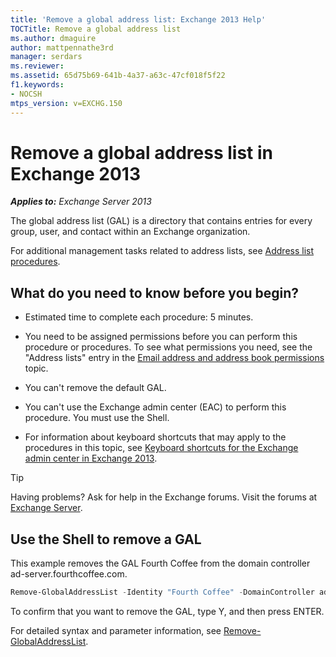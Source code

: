 ```yaml
---
title: 'Remove a global address list: Exchange 2013 Help'
TOCTitle: Remove a global address list
ms.author: dmaguire
author: mattpennathe3rd
manager: serdars
ms.reviewer:
ms.assetid: 65d75b69-641b-4a37-a63c-47cf018f5f22
f1.keywords:
- NOCSH
mtps_version: v=EXCHG.150
---
```


# Remove a global address list in Exchange 2013

_**Applies to:** Exchange Server 2013_

The global address list (GAL) is a directory that contains entries for every group, user, and contact within an Exchange organization.

For additional management tasks related to address lists, see [Address list procedures](address-list-procedures-exchange-2013-help.md).

## What do you need to know before you begin?

- Estimated time to complete each procedure: 5 minutes.

- You need to be assigned permissions before you can perform this procedure or procedures. To see what permissions you need, see the "Address lists" entry in the [Email address and address book permissions](email-address-and-address-book-permissions-exchange-2013-help.md) topic.

- You can't remove the default GAL.

- You can't use the Exchange admin center (EAC) to perform this procedure. You must use the Shell.

- For information about keyboard shortcuts that may apply to the procedures in this topic, see [Keyboard shortcuts for the Exchange admin center in Exchange 2013](keyboard-shortcuts-in-the-exchange-admin-center-2013-help.md).

> [!TIP]
> Having problems? Ask for help in the Exchange forums. Visit the forums at [Exchange Server](https://go.microsoft.com/fwlink/p/?linkId=60612).

## Use the Shell to remove a GAL

This example removes the GAL Fourth Coffee from the domain controller ad-server.fourthcoffee.com.

```powershell
Remove-GlobalAddressList -Identity "Fourth Coffee" -DomainController ad-server.fourthcoffee.com
```

To confirm that you want to remove the GAL, type Y, and then press ENTER.

For detailed syntax and parameter information, see [Remove-GlobalAddressList](https://docs.microsoft.com/powershell/module/exchange/remove-globaladdresslist).
